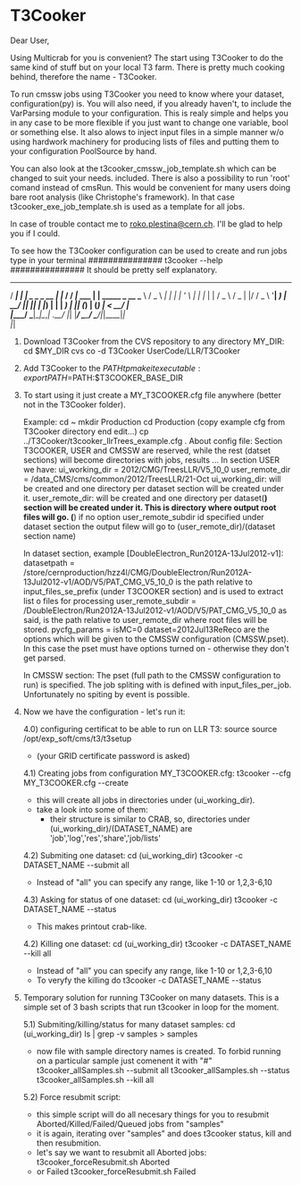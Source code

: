 T3Cooker
========

Dear User,

Using Multicrab for you is convenient? The start using T3Cooker to do the same kind of stuff 
but on your local T3 farm. There is pretty much cooking behind, therefore the name - T3Cooker.

To run cmssw jobs using T3Cooker you need to know where your dataset, configuration(py) is.
You will also need, if you already haven't, to include the VarParsing module to 
your configuration. This is realy simple and helps you in any case to be more flexible
if you just want to change one variable, bool or something else. It also alows to inject 
input files in a simple manner w/o using hardwork machinery for producing lists of 
files and putting them to your configuration PoolSource by hand.

You can also look at the t3cooker_cmssw_job_template.sh which can be changed to suit your needs.
included. There is also a possibility to run 'root' comand instead of cmsRun. This would be 
convenient for many users doing bare root analysis (like Christophe's framework). In that case
t3cooker_exe_job_template.sh is used as a template for all jobs. 

In case of trouble contact me to roko.plestina@cern.ch. I'll be glad to help you if I could.

To see how the T3Cooker configuration can be used to create and run jobs type in your terminal
###############
t3cooker --help
###############
It should be pretty self explanatory. 



 ____       _                 _____ _____  ____            _             
/ ___|  ___| |_ _   _ _ __   |_   _|___ / / ___|___   ___ | | _____ _ __ 
\___ \ / _ \ __| | | | '_ \    | |   |_ \| |   / _ \ / _ \| |/ / _ \ '__|
 ___) |  __/ |_| |_| | |_) |   | |  ___) | |__| (_) | (_) |   <  __/ |   
|____/ \___|\__|\__,_| .__/    |_| |____/ \____\___/ \___/|_|\_\___|_|   
                     |_|                                                 


1)  Download T3Cooker from the CVS repository to any directory MY_DIR:
        cd $MY_DIR
        cvs co -d T3Cooker UserCode/LLR/T3Cooker

2) Add T3Cooker to the $PATH tp make it executable:
        export PATH=$PATH:$T3COOKER_BASE_DIR

3) To start using it just create a MY_T3COOKER.cfg file anywhere (better not in the T3Cooker folder).

    Example:
    cd ~
    mkdir Production
    cd Production
    (copy example cfg from T3Cooker directory end edit...)
    cp ../T3Cooker/t3cooker_llrTrees_example.cfg . 
    About config file:
    Section T3COOKER, USER and CMSSW are reserved, while the rest (datset sections) will become directories with jobs, results ...
    In section USER we have:
        ui_working_dir  	= 2012/CMG/TreesLLR/V5_10_0
        user_remote_dir 	= /data_CMS/cms/common/2012/TreesLLR/21-Oct
    ui_working_dir: will be created and one directory per dataset section will be created under it.
    user_remote_dir: will be created and one directory per dataset(**) section will be created under it. This is directory where output root files will go.
    (**) if no option user_remote_subdir id specified under dataset section the output filew will go to (user_remote_dir)/(dataset section name)

    In dataset section, example [DoubleElectron_Run2012A-13Jul2012-v1]:
    datasetpath = /store/cernproduction/hzz4l/CMG/DoubleElectron/Run2012A-13Jul2012-v1/AOD/V5/PAT_CMG_V5_10_0
    is the path relative to input_files_se_prefix (under T3COOKER section) and is used to extract list o files for processing
    user_remote_subdir = /DoubleElectron/Run2012A-13Jul2012-v1/AOD/V5/PAT_CMG_V5_10_0
    as said, is the path relative to user_remote_dir where root files will be stored.
    pycfg_params = isMC=0 dataset=2012Jul13ReReco
    are the options which will be given to the CMSSW configuration (CMSSW.pset). In this case the pset must have options turned on - otherwise they don't get parsed. 

    In CMSSW section:
    The pset (full path to the CMSSW configuration to run) is specified.
    The job spliting with is defined with input_files_per_job. Unfortunately no spiting by event is possible. 

4) Now we have the configuration - let's run it:

    4.0) 	configuring certificat to be able to run on LLR T3:
	source source /opt/exp_soft/cms/t3/t3setup
	- (your GRID certificate password is asked)

    4.1) Creating jobs from configuration MY_T3COOKER.cfg:
	t3cooker --cfg MY_T3COOKER.cfg --create
	- this will create all jobs in directories under (ui_working_dir).
	- take a look into some of them:
	  - their structure is similar to CRAB, so, directories under (ui_working_dir)/(DATASET_NAME) are 'job','log','res','share','job/lists'

    4.2) 	Submiting one dataset:
	cd (ui_working_dir)
	t3cooker -c DATASET_NAME --submit all
	- Instead of "all" you can specify any range, like 1-10 or  1,2,3-6,10
	
    4.3) 	Asking for status of one dataset:
	cd (ui_working_dir)
	t3cooker -c DATASET_NAME --status
	- This makes printout crab-like.

    4.2) 	Killing one dataset:
	cd (ui_working_dir)
	t3cooker -c DATASET_NAME --kill all
	- Instead of "all" you can specify any range, like 1-10 or  1,2,3-6,10
	- To veryfy the killing do
  	t3cooker -c DATASET_NAME --status

5) Temporary solution for running T3Cooker on many datasets.
    This is a simple set of 3 bash scripts that run t3cooker in loop for the moment.

    5.1) 	Submiting/killing/status for  many dataset samples:
	cd (ui_working_dir)
	ls | grep -v samples > samples
	- now file with sample directory names is created. To forbid running on a particular sample just comenent it with "#"
	t3cooker_allSamples.sh --submit all
	t3cooker_allSamples.sh --status 
	t3cooker_allSamples.sh --kill all

    5.2)  Force resubmit script:
	- this simple script will do all necesary things for you to resubmit Aborted/Killed/Failed/Queued jobs from "samples"
	- it is again, iterating over "samples" and does t3cooker status, kill and then resubmition.
	- let's say we want to resubmit all Aborted jobs:
	t3cooker_forceResubmit.sh Aborted
	 - or Failed
	t3cooker_forceResubmit.sh Failed
